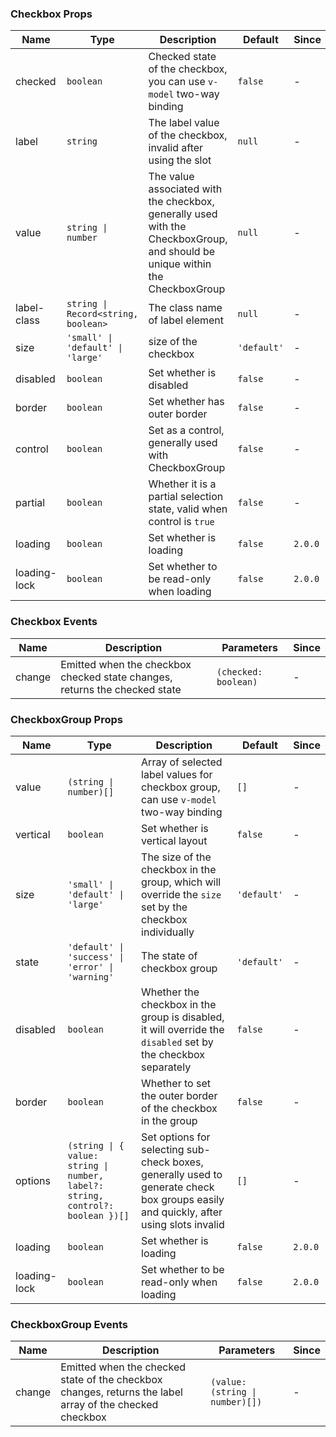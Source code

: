 ### Checkbox Props

| Name         | Type                                | Description                                                                                                                  | Default     | Since   |
| ------------ | ----------------------------------- | ---------------------------------------------------------------------------------------------------------------------------- | ----------- | ------- |
| checked      | `boolean`                           | Checked state of the checkbox, you can use `v-model` two-way binding                                                         | `false`     | -       |
| label        | `string`                            | The label value of the checkbox, invalid after using the slot                                                                | `null`      | -       |
| value        | `string \| number`                  | The value associated with the checkbox, generally used with the CheckboxGroup, and should be unique within the CheckboxGroup | `null`      | -       |
| label-class  | `string \| Record<string, boolean>` | The class name of label element                                                                                              | `null`      | -       |
| size         | `'small' \| 'default' \| 'large'`   | size of the checkbox                                                                                                         | `'default'` | -       |
| disabled     | `boolean`                           | Set whether is disabled                                                                                                      | `false`     | -       |
| border       | `boolean`                           | Set whether has outer border                                                                                                 | `false`     | -       |
| control      | `boolean`                           | Set as a control, generally used with CheckboxGroup                                                                          | `false`     | -       |
| partial      | `boolean`                           | Whether it is a partial selection state, valid when control is `true`                                                        | `false`     | -       |
| loading      | `boolean`                           | Set whether is loading                                                                                                       | `false`     | `2.0.0` |
| loading-lock | `boolean`                           | Set whether to be read-only when loading                                                                                     | `false`     | `2.0.0` |

### Checkbox Events

| Name   | Description                                                                | Parameters           | Since |
| ------ | -------------------------------------------------------------------------- | -------------------- | ----- |
| change | Emitted when the checkbox checked state changes, returns the checked state | `(checked: boolean)` | -     |

### CheckboxGroup Props

| Name         | Type                                                                           | Description                                                                                                                          | Default     | Since   |
| ------------ | ------------------------------------------------------------------------------ | ------------------------------------------------------------------------------------------------------------------------------------ | ----------- | ------- |
| value        | `(string \| number)[]`                                                         | Array of selected label values ​​for checkbox group, can use `v-model` two-way binding                                               | `[]`        | -       |
| vertical     | `boolean`                                                                      | Set whether is vertical layout                                                                                                       | `false`     | -       |
| size         | `'small' \| 'default' \| 'large'`                                              | The size of the checkbox in the group, which will override the `size` set by the checkbox individually                               | `'default'` | -       |
| state        | `'default' \| 'success' \| 'error' \| 'warning'`                               | The state of checkbox group                                                                                                          | `'default'` | -       |
| disabled     | `boolean`                                                                      | Whether the checkbox in the group is disabled, it will override the `disabled` set by the checkbox separately                        | `false`     | -       |
| border       | `boolean`                                                                      | Whether to set the outer border of the checkbox in the group                                                                         | `false`     | -       |
| options      | `(string \| { value: string \| number, label?: string, control?: boolean })[]` | Set options for selecting sub-check boxes, generally used to generate check box groups easily and quickly, after using slots invalid | `[]`        | -       |
| loading      | `boolean`                                                                      | Set whether is loading                                                                                                               | `false`     | `2.0.0` |
| loading-lock | `boolean`                                                                      | Set whether to be read-only when loading                                                                                             | `false`     | `2.0.0` |

### CheckboxGroup Events

| Name   | Description                                                                                             | Parameters                      | Since |
| ------ | ------------------------------------------------------------------------------------------------------- | ------------------------------- | ----- |
| change | Emitted when the checked state of the checkbox changes, returns the label array of the checked checkbox | `(value: (string \| number)[])` | -     |
